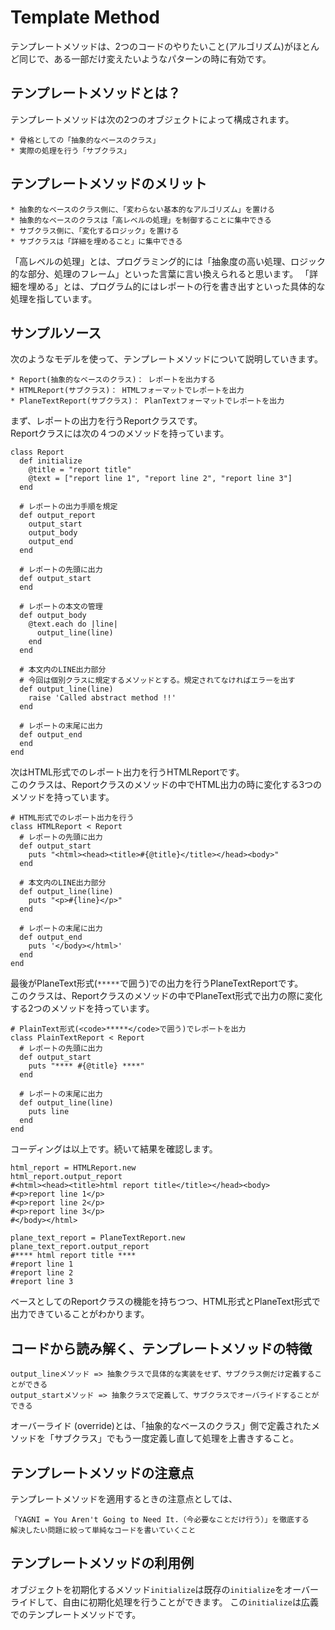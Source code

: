# Template Method

テンプレートメソッドは、2つのコードのやりたいこと(アルゴリズム)がほとんど同じで、ある一部だけ変えたいようなパターンの時に有効です。

## テンプレートメソッドとは？

テンプレートメソッドは次の2つのオブジェクトによって構成されます。

    * 骨格としての「抽象的なベースのクラス」
    * 実際の処理を行う「サブクラス」

## テンプレートメソッドのメリット

    * 抽象的なベースのクラス側に、「変わらない基本的なアルゴリズム」を置ける
    * 抽象的なベースのクラスは「高レベルの処理」を制御することに集中できる
    * サブクラス側に、「変化するロジック」を置ける
    * サブクラスは「詳細を埋めること」に集中できる

「高レベルの処理」とは、プログラミング的には「抽象度の高い処理、ロジック的な部分、処理のフレーム」といった言葉に言い換えられると思います。 「詳細を埋める」とは、プログラム的にはレポートの行を書き出すといった具体的な処理を指しています。

## サンプルソース

次のようなモデルを使って、テンプレートメソッドについて説明していきます。

    * Report(抽象的なベースのクラス)： レポートを出力する
    * HTMLReport(サブクラス)： HTMLフォーマットでレポートを出力
    * PlaneTextReport(サブクラス)： PlanTextフォーマットでレポートを出力

まず、レポートの出力を行うReportクラスです。  
Reportクラスには次の４つのメソッドを持っています。

```
class Report
  def initialize
    @title = "report title"
    @text = ["report line 1", "report line 2", "report line 3"]
  end

  # レポートの出力手順を規定
  def output_report
    output_start
    output_body
    output_end
  end

  # レポートの先頭に出力
  def output_start
  end

  # レポートの本文の管理
  def output_body
    @text.each do |line|
      output_line(line)
    end
  end

  # 本文内のLINE出力部分
  # 今回は個別クラスに規定するメソッドとする。規定されてなければエラーを出す
  def output_line(line)
    raise 'Called abstract method !!'
  end

  # レポートの末尾に出力
  def output_end
  end
end
```

次はHTML形式でのレポート出力を行うHTMLReportです。  
このクラスは、Reportクラスのメソッドの中でHTML出力の時に変化する3つのメソッドを持っています。

```
# HTML形式でのレポート出力を行う
class HTMLReport < Report
  # レポートの先頭に出力
  def output_start
    puts "<html><head><title>#{@title}</title></head><body>"
  end

  # 本文内のLINE出力部分
  def output_line(line)
    puts "<p>#{line}</p>"
  end

  # レポートの末尾に出力
  def output_end
    puts '</body></html>'
  end
end
```

最後がPlaneText形式(` ***** `で囲う)での出力を行うPlaneTextReportです。  
このクラスは、Reportクラスのメソッドの中でPlaneText形式で出力の際に変化する2つのメソッドを持っています。

```
# PlainText形式(<code>*****</code>で囲う)でレポートを出力
class PlainTextReport < Report
  # レポートの先頭に出力
  def output_start
    puts "**** #{@title} ****"
  end

  # レポートの末尾に出力
  def output_line(line)
    puts line
  end
end
```

コーディングは以上です。続いて結果を確認します。

```
html_report = HTMLReport.new
html_report.output_report
#<html><head><title>html report title</title></head><body>
#<p>report line 1</p>
#<p>report line 2</p>
#<p>report line 3</p>
#</body></html>

plane_text_report = PlaneTextReport.new
plane_text_report.output_report
#**** html report title ****
#report line 1
#report line 2
#report line 3
```

ベースとしてのReportクラスの機能を持ちつつ、HTML形式とPlaneText形式で出力できていることがわかります。


## コードから読み解く、テンプレートメソッドの特徴

    output_lineメソッド => 抽象クラスで具体的な実装をせず、サブクラス側だけ定義することができる
    output_startメソッド => 抽象クラスで定義して、サブクラスでオーバライドすることができる

オーバーライド (override)とは、「抽象的なベースのクラス」側で定義されたメソッドを「サブクラス」でもう一度定義し直して処理を上書きすること。

## テンプレートメソッドの注意点

テンプレートメソッドを適用するときの注意点としては、

    「YAGNI = You Aren't Going to Need It.（今必要なことだけ行う）」を徹底する
    解決したい問題に絞って単純なコードを書いていくこと

## テンプレートメソッドの利用例

オブジェクトを初期化するメソッド`initialize`は既存の`initialize`をオーバーライドして、自由に初期化処理を行うことができます。 この`initialize`は広義でのテンプレートメソッドです。